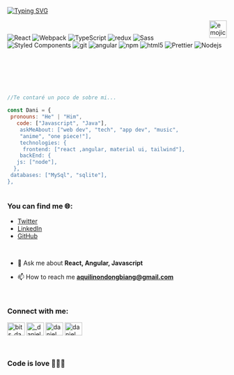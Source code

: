 

 <a href="https://git.io/typing-svg"><img src="https://readme-typing-svg.herokuapp.com?font=Fira+Code&size=75&duration=1500&pause=600&color=000&background=FFFF&center=true&vCenter=true&multiline=true&width=1920&height=384&lines=Welcome+to+my+README;am+Daniel+Aquilino+Ndong;Junior+Fullstack+Developer;" alt="Typing SVG" /></a> 
<br>

<img align="right" width="40" src="https://user-images.githubusercontent.com/87017154/205991589-15d22443-689f-47e6-a7bb-a267716ecc60.png" alt="emojicool"/>

   <br>
<p>
<img alt="React" src="https://img.shields.io/badge/-React-45b8d8?style=flat-square&logo=react&logoColor=white" />
  <img alt="Webpack" src="https://img.shields.io/badge/-Webpack-8DD6F9?style=flat-square&logo=webpack&logoColor=white" /> 
  <img alt="TypeScript" src="https://img.shields.io/badge/-TypeScript-007ACC?style=flat-square&logo=typescript&logoColor=white" />
  <img alt="redux" src="https://img.shields.io/badge/-Redux-764ABC?style=flat-square&logo=redux&logoColor=white" />
  <img alt="Sass" src="https://img.shields.io/badge/-Sass-CC6699?style=flat-square&logo=sass&logoColor=white" />
  <img alt="Styled Components" src="https://img.shields.io/badge/-Styled_Components-db7092?style=flat-square&logo=styled-components&logoColor=white" />
  <img alt="git" src="https://img.shields.io/badge/-Git-F05032?style=flat-square&logo=git&logoColor=white" />
  <img alt="angular" src="https://img.shields.io/badge/-Angular-DD0031?style=flat-square&logo=angular&logoColor=white" />
  <img alt="npm" src="https://img.shields.io/badge/-NPM-CB3837?style=flat-square&logo=npm&logoColor=white" />
  <img alt="html5" src="https://img.shields.io/badge/-HTML5-E34F26?style=flat-square&logo=html5&logoColor=white" />
  <img alt="Prettier" src="https://img.shields.io/badge/-Prettier-F7B93E?style=flat-square&logo=prettier&logoColor=white" />
  <img alt="Nodejs" src="https://img.shields.io/badge/-Nodejs-43853d?style=flat-square&logo=Node.js&logoColor=white" />
</p>
 <br>

   ```javascript 
                                                                                                        \\\\\\\\\\\\\
                                                                                                        **************\
                                                                                                       *********\\\\***\
                                                                                     -----,-|          |C>   // )\\\***|
//Te contaré un poco de sobre mi...                                                  ,','|          /    || ,'|||***|
                                                                             ---------,','  |         (,    ||   //***/
  const Dani = {                                                                     ||    |          \\  ||||//''''|
    pronouns: "He" | "Him",                                                           ||    |           |||||||     _|
      code: ["Javascript", "Java"],                                                   ||    |______      `````\____/ \
       askMeAbout: ["web dev", "tech", "app dev", "music",                            ||    |     ,|         _/_____/ \
       "anime", "one piece!"],                                                        ||  ,'    ,' |        /          |
       technologies: {                                                                ||,'    ,'   |       |         \  |
        frontend: ["react ,angular, material ui, tailwind"],                 _________|/    ,'     |      /           | |
       backEnd: {                                                                _________,'      ,',_____|      |    | |
      js: ["node"],                                                                       |     ,','      |      |    | |
     },                                                                                   |   ,','    ____|_____/    /  |
    databases: ["MySql", "sqlite"],                                                       | ,','  __/ |             /   |
  },                                                                         ____________|','   ///_/-------------/    |
                                                                               |===========,'
   ```  
   
###  You can find me 🌐:
- [Twitter](https://twitter.com/_danielndong)
- [LinkedIn](https://www.linkedin.com/in/danielndong/)
- [GitHub](https://github.com/DanielNdong/)

<br>

- 💬 Ask me about **React, Angular, Javascript**

- 📫 How to reach me **aquilinondongbiang@gmail.com**

<br>
<h3 align="left">Connect with me:</h3>
<p align="left">
<a href="https://dev.to/bits_danidev" target="blank"><img align="center" src="https://raw.githubusercontent.com/rahuldkjain/github-profile-readme-generator/master/src/images/icons/Social/devto.svg" alt="bits_danidev" height="30" width="40" /></a>
<a href="https://twitter.com/_danielndong" target="blank"><img align="center" src="https://raw.githubusercontent.com/rahuldkjain/github-profile-readme-generator/master/src/images/icons/Social/twitter.svg" alt="_danielndong" height="30" width="40" /></a>
<a href="https://linkedin.com/in/daniel aquilino ndong" target="blank"><img align="center" src="https://raw.githubusercontent.com/rahuldkjain/github-profile-readme-generator/master/src/images/icons/Social/linked-in-alt.svg" alt="daniel aquilino ndong" height="30" width="40" /></a>
<a href="https://fb.com/daniel aquilino ndong" target="blank"><img align="center" src="https://raw.githubusercontent.com/rahuldkjain/github-profile-readme-generator/master/src/images/icons/Social/facebook.svg" alt="daniel aquilino ndong" height="30" width="40" /></a>
</p>

<br>

###  Code is love 🚀🚀🚀

    


